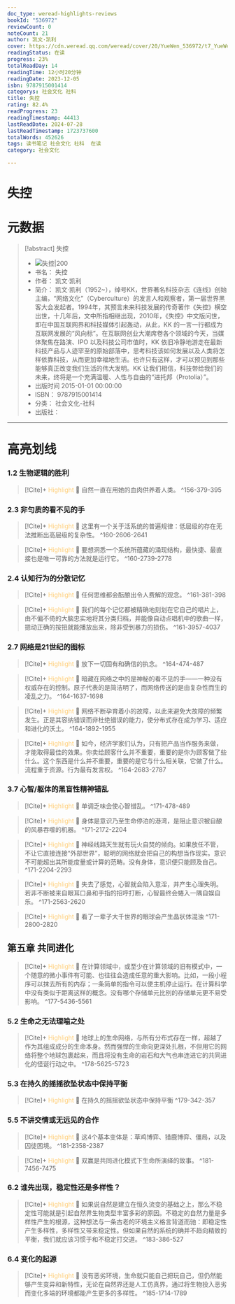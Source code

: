 ```yaml
---
doc_type: weread-highlights-reviews
bookId: "536972"
reviewCount: 0
noteCount: 21
author: 凯文·凯利
cover: https://cdn.weread.qq.com/weread/cover/20/YueWen_536972/t7_YueWen_536972.jpg
readingStatus: 在读
progress: 23%
totalReadDay: 14
readingTime: 12小时20分钟
readingDate: 2023-12-05
isbn: 9787915001414
categorys: 社会文化 社科
title: 失控
rating: 82.4%
readProgress: 23
readingTimestamp: 44413
lastReadDate: 2024-07-28
lastReadTimestamp: 1723737600
totalWords: 452626
tags: 读书笔记 社会文化 社科  在读
category: 社会文化

---
```


# 失控

# 元数据
> [!abstract] 失控
> - ![ 失控|200](https://cdn.weread.qq.com/weread/cover/20/YueWen_536972/t7_YueWen_536972.jpg)
> - 书名： 失控
> - 作者： 凯文·凯利
> - 简介： 凯文·凯利（1952~），绰号KK，世界著名科技杂志《连线》创始主编，“网络文化”（Cyberculture）的发言人和观察者，第一届世界黑客大会发起者。1994年，其预言未来科技发展的传奇著作《失控》横空出世，十几年后，文中所指相继出现，2010年，《失控》中文版问世，即在中国互联网界和科技媒体引起轰动，从此，KK 的一言一行都成为互联网发展的“风向标”。在互联网创业大潮席卷各个领域的今天，当媒体聚焦在路演、IPO 以及科技公司市值时，KK 依旧冷静地游走在最新科技产品与人迹罕至的原始部落中，思考科技该如何发展以及人类将怎样依靠科技，从而更加幸福地生活。也许只有这样，才可以预见到那些能够真正改变我们生活的伟大发明。KK 让我们相信，科技带给我们的未来，终将是一个充满温暖、人性与自由的“进托邦（Protolia）”。
> - 出版时间 2015-01-01 00:00:00
> - ISBN： 9787915001414
> - 分类： 社会文化-社科
> - 出版社： 



---

# 高亮划线

### 1.2 生物逻辑的胜利

> [!Cite]+ <span style="color: #ffce78;">Highlight</span>
> 📌 自然一直在用她的血肉供养着人类。
> ^156-379-395
### 2.3 非匀质的看不见的手

> [!Cite]+ <span style="color: #ffce78;">Highlight</span>
> 📌 这里有一个关于活系统的普遍规律：低层级的存在无法推断出高层级的复杂性。
> ^160-2606-2641

> [!Cite]+ <span style="color: #ffce78;">Highlight</span>
> 📌 要想洞悉一个系统所蕴藏的涌现结构，最快捷、最直接也是唯一可靠的方法就是运行它。
> ^160-2739-2778
### 2.4 认知行为的分散记忆

> [!Cite]+ <span style="color: #ffce78;">Highlight</span>
> 📌 任何思维都会酝酿出令人费解的观念。
> ^161-381-398

> [!Cite]+ <span style="color: #ffce78;">Highlight</span>
> 📌 我们的每个记忆都被精确地刻划在它自己的唱片上，由不偏不倚的大脑忠实地将其分类归档，并能像自动点唱机中的歌曲一样，摁动正确的按扭就能播放出来，除非受到暴力的损伤。
> ^161-3957-4037
### 2.7 网络是21世纪的图标

> [!Cite]+ <span style="color: #ffce78;">Highlight</span>
> 📌 放下一切固有和确信的执念。
> ^164-474-487

> [!Cite]+ <span style="color: #ffce78;">Highlight</span>
> 📌 暗藏在网络之中的是神秘的看不见的手——一种没有权威存在的控制。原子代表的是简洁明了，而网络传送的是由复杂性而生的凌乱之力。
> ^164-1637-1698

> [!Cite]+ <span style="color: #ffce78;">Highlight</span>
> 📌 网络不断孕育着小的故障，以此来避免大故障的频繁发生。正是其容纳错误而非杜绝错误的能力，使分布式存在成为学习、适应和进化的沃土。
> ^164-1892-1955

> [!Cite]+ <span style="color: #ffce78;">Highlight</span>
> 📌 如今，经济学家们认为，只有把产品当作服务来做，才能取得最佳的效果。你卖给顾客什么并不重要，重要的是你为顾客做了些什么。这个东西是什么并不重要，重要的是它与什么相关联，它做了什么。流程重于资源。行为最有发言权。
> ^164-2683-2787
### 3.7 心智/躯体的黑盲性精神错乱

> [!Cite]+ <span style="color: #ffce78;">Highlight</span>
> 📌 单调乏味会使心智错乱。
> ^171-478-489

> [!Cite]+ <span style="color: #ffce78;">Highlight</span>
> 📌 身体是意识乃至生命停泊的港湾，是阻止意识被自酿的风暴吞噬的机器。
> ^171-2172-2204

> [!Cite]+ <span style="color: #ffce78;">Highlight</span>
> 📌 神经线路天生就有玩火自焚的倾向。如果放任不管，不让它直接连接“外部世界”，聪明的网络就会把自己的构想当作现实。意识不可能超出其所能度量或计算的范畴。没有身体，意识便只能顾及自己。
> ^171-2204-2293

> [!Cite]+ <span style="color: #ffce78;">Highlight</span>
> 📌 失去了感觉，心智就会陷入意淫，并产生心理失明。若非不断被来自眼耳口鼻和手指的招呼打断，心智最终会蜷入一隅自娱自乐。
> ^171-2563-2620

> [!Cite]+ <span style="color: #ffce78;">Highlight</span>
> 📌 看了一辈子大千世界的眼球会产生晶状体混浊
> ^171-2800-2820
## 第五章 共同进化

> [!Cite]+ <span style="color: #ffce78;">Highlight</span>
> 📌 在计算领域中，或至少在计算领域的旧有模式中，一个随意的微小事件有可能、也往往会造成任意的重大影响。比如，一段小程序可以抹去所有的内存；一条简单的指令可以使主机停止运行。在计算科学中没有类似于距离这样的概念。没有哪个存储单元比别的存储单元更不易受影响。
> ^177-5436-5561
### 5.2 生命之无法理喻之处

> [!Cite]+ <span style="color: #ffce78;">Highlight</span>
> 📌 地球上的生命网络，与所有分布式存在一样，超越了作为其组成成分的生命本身。然而强悍的生命向更深处扎根，不但用它的网络将整个地球包裹起来，而且将没有生命的岩石和大气也串连进它的共同进化的怪诞行动之中。
> ^178-5625-5723
### 5.3 在持久的摇摇欲坠状态中保持平衡

> [!Cite]+ <span style="color: #ffce78;">Highlight</span>
> 📌 在持久的摇摇欲坠状态中保持平衡
> ^179-342-357
### 5.5 不讲交情或无远见的合作

> [!Cite]+ <span style="color: #ffce78;">Highlight</span>
> 📌 这4个基本变体是：草鸡博弈、猎鹿博弈、僵局，以及囚徒困境。
> ^181-2358-2387

> [!Cite]+ <span style="color: #ffce78;">Highlight</span>
> 📌 双赢是共同进化模式下生命所演绎的故事。
> ^181-7456-7475
### 6.2 谁先出现，稳定性还是多样性？

> [!Cite]+ <span style="color: #ffce78;">Highlight</span>
> 📌 如果说自然是建立在恒久流变的基础之上，那么不稳定性可能就是引起自然界生物类型丰富多彩的原因。不稳定的自然力量是多样性产生的根源，这种想法与一条古老的环境主义格言背道而驰：即稳定性产生多样性，多样性又带来稳定性。但如果自然的系统的确并不趋向精致的平衡，我们就应该习惯于和不稳定打交道。
> ^183-386-527
### 6.4 变化的起源

> [!Cite]+ <span style="color: #ffce78;">Highlight</span>
> 📌 没有恶劣环境，生命就只能自己把玩自己，但仍然能够产生变异和新特性，无论在自然界还是人工仿真界，通过将生物投入恶劣而变化多端的环境都能产生更多的多样性。
> ^185-1714-1789

